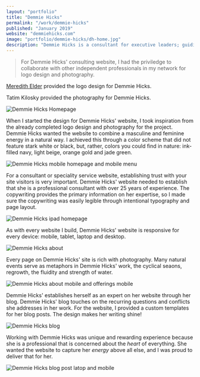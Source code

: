 ```yaml
---
layout: "portfolio"
title: "Demmie Hicks"
permalink: "/work/demmie-hicks"
published: "January 2019"
website: "demmiehicks.com"
image: "portfolio/demmie-hicks/dh-home.jpg"
description: "Demmie Hicks is a consultant for executive leaders; guiding them through complexities such as mergers and acquisitions, managing employees and insurance. Demmie Hicks needed a website that captured her energy as a consultant: professional and welcoming. Demmie Hicks' website has a cohesive design that's inspired by nature. This was achieved through custom logo design, photography and web design."
---
```


>For Demmie Hicks' consulting website, I had the priviledge to collaborate with other independent professionals in my network for logo design and photography.

[Meredith Elder](https://meredithelder.com/) provided the logo design for Demmie Hicks.

Tatim Kilosky provided the photography for Demmie Hicks.

![Demmie Hicks Homepage][1]

When I started the design for Demmie Hicks' website, I took inspiration from the already completed logo design and photography for the project. Demmie Hicks wanted the website to combine a masculine and feminine energy in a natural way. I achieved this through a color scheme that did not feature stark white or black, but, rather, colors you could find in nature: ink-filled navy, light beige, orange gold and jade green.


![Demmie Hicks mobile homepage and mobile menu][2]

For a consultant or speciality service website, establishing trust with your site visitors is very important. Demmie Hicks' website needed to establish that she is a professional consultant with over 25 years of experience. The copywriting provides the primary information on her expertise, so I made sure the copywriting was easily legible through intentional typography and page layout.

![Demmie Hicks ipad homepage][3]

As with every website I build, Demmie Hicks' website is responsive for every device: mobile, tablet, laptop and desktop.

![Demmie Hicks about][4]

Every page on Demmie Hicks' site is rich with photography. Many natural events serve as metaphors in Demmie Hicks' work, the cyclical seaons, regrowth, the fluidity and strength of water.

![Demmie Hicks about mobile and offerings mobile][5]

Demmie Hicks' establishes herself as an expert on her website through her blog. Demmie Hicks' blog touches on the recurring questions and conflicts she addresses in her work. For the website, I provided a custom templates for her blog posts. The design makes her writing shine!

![Demmie Hicks blog][6]

Working with Demmie Hicks was unique and rewarding experience because she is a professional that is concerned about the *heart* of everything. She wanted the website to capture her *energy* above all else, and I was proud to deliver that for her. 

![Demmie Hicks blog post latop and mobile][7]

[1]: ../assets/img/portfolio/demmie-hicks/dh-home-full.jpg
[2]: ../assets/img/portfolio/demmie-hicks/dh-mobile-1.jpg
[3]: ../assets/img/portfolio/demmie-hicks/dh-ipad.jpg
[4]: ../assets/img/portfolio/demmie-hicks/dh-about.jpg
[5]: ../assets/img/portfolio/demmie-hicks/dh-mobile-2.jpg
[6]: ../assets/img/portfolio/demmie-hicks/dh-blog.jpg
[7]: ../assets/img/portfolio/demmie-hicks/dh-devices.jpg
